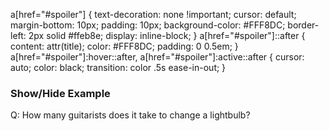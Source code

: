 a[href="#spoiler"] {
  text-decoration: none !important;
  cursor: default;
  margin-bottom: 10px;
  padding: 10px;
  background-color: #FFF8DC;
  border-left: 2px solid #ffeb8e;
  display: inline-block;
}
a[href="#spoiler"]::after {
  content: attr(title);
  color: #FFF8DC;
  padding: 0 0.5em;
}
a[href="#spoiler"]:hover::after,
a[href="#spoiler"]:active::after {
  cursor: auto;
  color: black;
  transition: color .5s ease-in-out;
}

### Show/Hide Example

Q: How many guitarists does it take to change a lightbulb?

[](#spoiler "Two: one to change bulb and one to watch, arms crossed, and say _I can do that_.")
